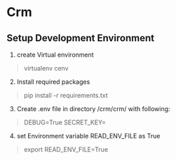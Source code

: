 ﻿# Crm



## Setup Development Environment

 1. create Virtual environment
 
>  virtualenv cenv

 2. Install required packages

>  pip install -r requirements.txt

3. Create .env file in directory /crm/crm/   with following:
 
> DEBUG=True 
>  SECRET_KEY= 

4. set Environment variable READ_ENV_FILE as True
 

> export READ_ENV_FILE=True


  


